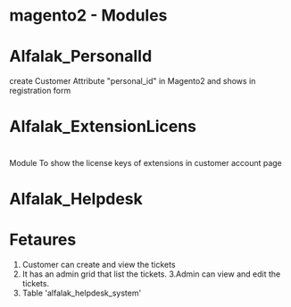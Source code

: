 # magento2 - Modules
# Alfalak_PersonalId
create Customer Attribute "personal_id" in Magento2 and shows in registration form
#
# Alfalak_ExtensionLicens
#
Module To show the license keys of extensions in customer account page
#
#
# Alfalak_Helpdesk
# Fetaures
1. Customer can create and view the tickets
2. It has an admin grid that list the tickets.
3.Admin can view and edit the tickets.
4. Table 'alfalak_helpdesk_system'
